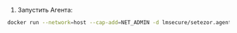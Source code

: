 1. Запустить Агента:
```bash
docker run --network=host --cap-add=NET_ADMIN -d lmsecure/setezor.agent:latest
```
